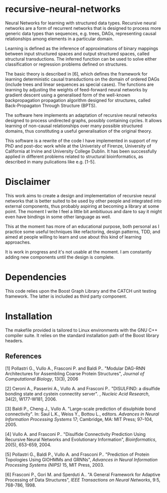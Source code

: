 # recursive-neural-networks
Neural Networks for learning with structured data types. Recursive neural networks are a form of recurrent networks that is designed to process more generic data types than sequences, e.g. trees, DAGs, representing causal relationships among elements in a particular domain.

Learning is defined as the inference of approximations of binary mappings between input structured spaces and output structured spaces, called structural transductions. The inferred function can be used to solve either classification or regression problems defined on structures. 

The basic theory is described in [6], which defines the framework for learning deterministic causal transductions on the domain of ordered DAGs (include trees and linear sequences as special cases). The functions are learning by adjusting the weights of feed-forward neural networks by gradient descent using a generalised form of the well-known backpropagation propagation algorithm designed for structures, called Back-Propagaton Through Structure (BPTS). 

The software here implements an adaptation of recursive neural networks designed to process undirected graphs, possibly containing cycles. It allows learning of non-causal relationships over many possible structured domains, thus constituting a useful generalisation of the original theory. 

This software is a rewrite of the code I have implemented in support of my PhD and post-doc work while at the Univeristy of Firenze, University of California at Irvine and University College Dublin. It has been successfully applied in different problems related to structural bioinformatics, as described in many pulications like e.g. [1-5].

# Disclaimer
This work aims to create a design and implementation of recursive neural networks that is better suited to be used by other people and integrated into external components, thus probably aspiring at becoming a library at some point. The moment I write I feel a little bit ambitiuous and dare to say it might even have bindings in some other language as well. 

This at the moment has more of an educational purpose, both personal as I practice some useful techniques like refactoring, design patterns, TDD, and aimed at people willing to learn and use about this kind of learning approaches.

It is work in progress and it's not usable at the moment. I am constantly adding new components until the design is complete. 

# Dependencies
This code relies upon the Boost Graph Library and the CATCH unit testing framework. The latter is included as third party component.

# Installation
The makefile provided is tailored to Linux environments with the GNU C++ compiler suite. It relies on the standard installation path of the Boost library headers.

## References

[1] Pollastri G., Vullo A., Frasconi P. and Baldi P.. "Modular DAG-RNN Architectures for Assembling Coarse Protein Structures", *Journal of Computational Biology*, 13(3), 2006

[2] Ceroni A., Passerini A., Vullo A. and Frasconi P.. "DISULFIND: a disulfide bonding state and cystein connectity server". , *Nucleic Acid Research*, 34(2), W177-W181, 2006.

[3] Baldi P., Cheng J., Vullo A. "Large-scale prediction of disulphide bond connectivity". In: Saul L.K., Weiss Y., Bottou L., editors. *Advances in Neural Information Processing Systems* 17; Cambridge, MA: MIT Press; 97–104, 2005.

[4] Vullo A. and Frasconi P.. "Disulfide Connectivity Prediction Using Recursive Neural Networks and Evolutionary Information", *Bioinformatics*, 20(5), 653-659, 2004. 

[5] Pollastri G., Baldi P., Vullo A. and Frasconi P.. "Prediction of Protein Topologies Using GIOHMMs and GRNNs", *Advances in Neural Information Processing Systems (NIPS)* 15, MIT Press, 2003.

[6] Frasconi P., Gori M. and Sperduti A.. "A General Framework for Adaptive Processing of Data Structures", *IEEE Transactions on Neural Networks*, 9:5, 768-786, 1998.
